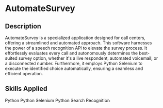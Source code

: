 # AutomateSurvey

## Description
AutomateSurvey is a specialized application designed for call centers, offering a streamlined and automated approach. This software harnesses the power of a speech recognition API to elevate the survey process. It effortlessly evaluates every call and autonomously determines the best-suited survey option, whether it's a live respondent, automated voicemail, or a disconnected number. Furthermore, it employs Python Selenium to execute the identified choice automatically, ensuring a seamless and efficient operation.

## Skills Applied
Python
Python Selenium
Python Search Recognition
